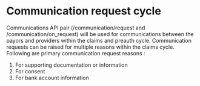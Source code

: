 # Communication request cycle

Communications API pair (/communication/request and /communication/on\_request) will be used for communications between the payors and providers within the claims and preauth cycle. Communication requests can be raised for multiple reasons within the claims cycle. Following are primary communication request reasons :&#x20;

1. For supporting documentation or information
2. For consent
3. For bank account information
